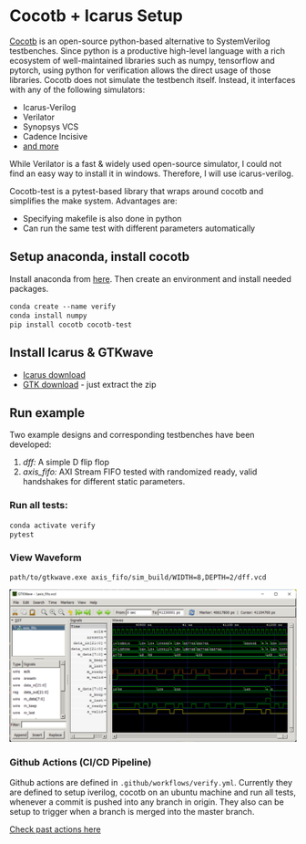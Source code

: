 # Cocotb + Icarus Setup

[Cocotb](https://github.com/cocotb/cocotb) is an open-source python-based alternative to SystemVerilog testbenches. Since python is a productive high-level language with a rich ecosystem of well-maintained libraries such as numpy, tensorflow and pytorch, using python for verification allows the direct usage of those libraries. Cocotb does not simulate the testbench itself. Instead, it interfaces with any of the following simulators:

* Icarus-Verilog
* Verilator
* Synopsys VCS
* Cadence Incisive
* [and more](https://docs.cocotb.org/en/stable/simulator_support.html)

While Verilator is a fast & widely used open-source simulator, I could not find an easy way to install it in windows. Therefore, I will use icarus-verilog.

Cocotb-test is a pytest-based library that wraps around cocotb and simplifies the make system. Advantages are:

* Specifying makefile is also done in python
* Can run the same test with different parameters automatically

## Setup anaconda, install cocotb

Install anaconda from [here](https://docs.anaconda.com/anaconda/install/index.html). Then create an environment and install needed packages.

```
conda create --name verify
conda install numpy
pip install cocotb cocotb-test
```

## Install Icarus & GTKwave

* [Icarus download](https://bleyer.org/icarus/)
* [GTK download](http://gtkwave.sourceforge.net/) - just extract the zip

## Run example

Two example designs and corresponding testbenches have been developed:

1. _dff:_ A simple D flip flop
2. *axis_fifo:* AXI Stream FIFO tested with randomized ready, valid handshakes for different static parameters.

### Run all tests:

```
conda activate verify
pytest
```

### View Waveform

```
path/to/gtkwave.exe axis_fifo/sim_build/WIDTH=8,DEPTH=2/dff.vcd
```

![GTK Wave](axis_fifo/other/gtk.png)

### Github Actions (CI/CD Pipeline)

Github actions are defined in ```.github/workflows/verify.yml```. Currently they are defined to setup iverilog, cocotb on an ubuntu machine and run all tests, whenever a commit is pushed into any branch in origin. They also can be setup to trigger when a branch is merged into the master branch.

[Check past actions here](https://github.com/Lemurian-Labs/cocotb-example/actions)